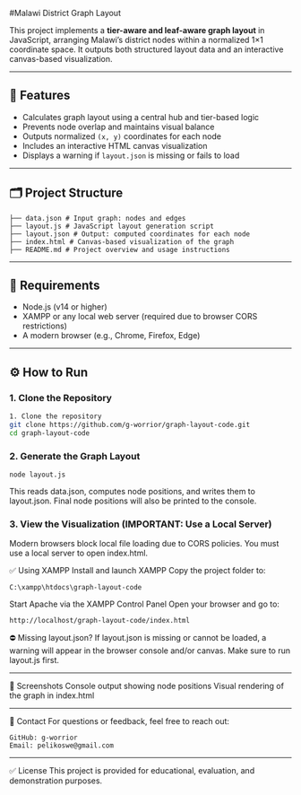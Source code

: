 #Malawi District Graph Layout

This project implements a **tier-aware and leaf-aware graph layout** in JavaScript, arranging Malawi’s district nodes within a normalized 1×1 coordinate space. It outputs both structured layout data and an interactive canvas-based visualization.

---

## 📌 Features

- Calculates graph layout using a central hub and tier-based logic  
- Prevents node overlap and maintains visual balance  
- Outputs normalized `(x, y)` coordinates for each node  
- Includes an interactive HTML canvas visualization  
- Displays a warning if `layout.json` is missing or fails to load  

---

## 🗂 Project Structure
```
├── data.json # Input graph: nodes and edges 
├── layout.js # JavaScript layout generation script 
├── layout.json # Output: computed coordinates for each node 
├── index.html # Canvas-based visualization of the graph 
├── README.md # Project overview and usage instructions
```

---

## 🔧 Requirements

- Node.js (v14 or higher)  
- XAMPP or any local web server (required due to browser CORS restrictions)  
- A modern browser (e.g., Chrome, Firefox, Edge)  

---

## ⚙️ How to Run

### 1. Clone the Repository

```bash
1. Clone the repository
git clone https://github.com/g-worrior/graph-layout-code.git
cd graph-layout-code
```

### 2. Generate the Graph Layout
```
node layout.js
```
This reads data.json, computes node positions, and writes them to layout.json.
Final node positions will also be printed to the console.

### 3. View the Visualization (IMPORTANT: Use a Local Server)
Modern browsers block local file loading due to CORS policies. You must use a local server to open index.html.

✅ Using XAMPP
Install and launch XAMPP
Copy the project folder to:
```
C:\xampp\htdocs\graph-layout-code
```
Start Apache via the XAMPP Control Panel
Open your browser and go to:
```
http://localhost/graph-layout-code/index.html
```
⛔ Missing layout.json?
If layout.json is missing or cannot be loaded, a warning will appear in the browser console and/or canvas. Make sure to run layout.js first.

---

📸 Screenshots
Console output showing node positions
Visual rendering of the graph in index.html

---
💬 Contact
For questions or feedback, feel free to reach out:
```
GitHub: g-worrior
Email: pelikoswe@gmail.com
```

---

✅ License
This project is provided for educational, evaluation, and demonstration purposes.

